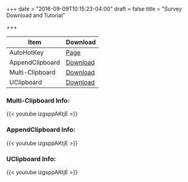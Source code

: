 +++
date = "2016-09-09T10:15:23-04:00"
draft = false
title = "Survey Download and Tutorial"

+++

Item | Download
--- | ---
AutoHotKey | [Page](autohotkey.com)
AppendClipboard | [Download](autohotkey.com)
Multi-Clipboard | [Download](autohotkey.com)
UClipboard | [Download](autohotkey.com)

### Multi-Clipboard Info:
{{< youtube izgsppAKtjE >}}
### AppendClipboard Info:
{{< youtube izgsppAKtjE >}}
### UClipboard Info:
{{< youtube izgsppAKtjE >}}
